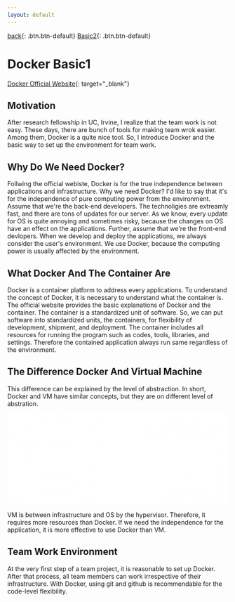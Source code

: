 ```yaml
---
layout: default
---
```

[back](../smain){: .btn.btn-default} [Basic2](./docker2){: .btn.btn-default}

# Docker Basic1

[Docker Official Website](https://www.docker.com/){: target="_blank"}

## Motivation
After research fellowship in UC, Irvine, I realize that the team work is not easy. These days, there are bunch of tools for making team wrok easier. Among them, Docker is a quite nice tool. So, I introduce Docker and the basic way to set up the environment for team work.

## Why Do We Need Docker?
Follwing the official webiste, Docker is for the true independence between applications and infrastructure. Why we need Docker? I'd like to say that it's for the independence of pure computing power from the environment. Assume that we're the back-end developers. The technoligies are extreamly fast, and there are tons of updates for our server. As we know, every update for OS is quite annoying and sometimes risky, because the changes on OS have an effect on the applications. Further, assume that we're the front-end devlopers. When we develop and deploy the applications, we always consider the user's environment. We use Docker, because the computing power is usually affected by the environment.

## What Docker And The Container Are
Docker is a container platform to address every applications. To understand the concept of Docker, it is necessary to understand what the container is. The official website provides the basic explanations of Docker and the container. The container is a standardized unit of software. So, we can put software into standardized units, the containers, for flexibility of development, shipment, and deployment. The container includes all resources for running the program such as codes, tools, libraries, and settings. Therefore the contained application always run same regardless of the environment. 

## The Difference Docker And Virtual Machine
This difference can be explained by the level of abstraction. In short, Docker and VM have similar concepts, but they are on different level of abstration. 

![Docker VS VM](./dockerVM.png)

VM is between infrastructure and OS by the hypervisor. Therefore, it requires more resources than Docker. If we need the independence for the application, it is more effective to use Docker than VM. 

## Team Work Environment
At the very first step of a team project, it is reasonable to set up Docker. After that process, all team members can work irrespective of their infrastructure. With Docker, using git and github is recommendable for the code-level flexibility.